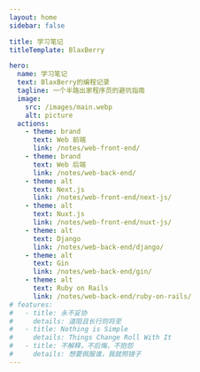 ```yaml
---
layout: home
sidebar: false

title: 学习笔记
titleTemplate: BlaxBerry

hero:
  name: 学习笔记
  text: BlaxBerry的编程记录
  tagline: 一个半路出家程序员的避坑指南
  image:
    src: /images/main.webp
    alt: picture
  actions:
    - theme: brand
      text: Web 前端
      link: /notes/web-front-end/
    - theme: brand
      text: Web 后端
      link: /notes/web-back-end/
    - theme: alt
      text: Next.js
      link: /notes/web-front-end/next-js/
    - theme: alt
      text: Nuxt.js
      link: /notes/web-front-end/nuxt-js/
    - theme: alt
      text: Django
      link: /notes/web-back-end/django/
    - theme: alt
      text: Gin
      link: /notes/web-back-end/gin/
    - theme: alt
      text: Ruby on Rails
      link: /notes/web-back-end/ruby-on-rails/
# features:
#   - title: 永不妥协
#     details: 道阻且长行则将至
#   - title: Nothing is Simple
#     details: Things Change Roll With It
#   - title: 不解释，不后悔，不抱怨
#     details: 想要佩服谁，我就照镜子
---
```

